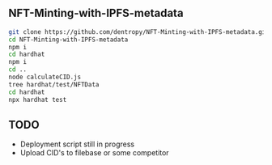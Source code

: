 ## NFT-Minting-with-IPFS-metadata

``` bash
git clone https://github.com/dentropy/NFT-Minting-with-IPFS-metadata.git
cd NFT-Minting-with-IPFS-metadata
npm i
cd hardhat
npm i
cd ..
node calculateCID.js
tree hardhat/test/NFTData
cd hardhat
npx hardhat test
```

## TODO

* Deployment script still in progress
* Upload CID's to filebase or some competitor

